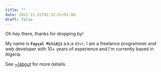 ```yaml
---
title: ""
date: 2022-11-22T02:32:51+01:00
draft: false
---
```


Oh hey there, thanks for dropping by!

My name is **`Fayçal Mitidji`** a.k.a `d3vr`, I am a freelance programmer and web developer
with 10+ years of experience and I'm currently based in Algeria.

See [~/about](/about/) for more details.
